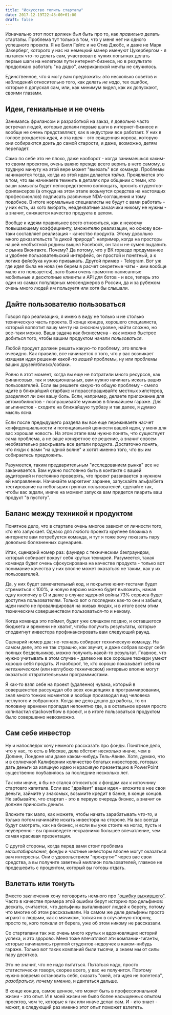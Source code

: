 ```yaml
---
title: "Искусство топить стартапы"
date: 2017-12-19T22:43:00+01:00
draft: false
---
```


Изначально этот пост должен был быть про то, как *правильно* делать стартапы. Проблема тут только в том, что у меня нет ни одного успешного проекта. 
Я не Билл Гейтс и не Стив Джобс, и даже не Марк Закерберг, которого у нас на немецкий манер именуют Цукербергом - я пытался что-то делать сам, участвовал в чужих попытках делать первые шаги на нелегком пути интернет-бизнеса, но в результате продолжаю работать "на дядю", американской мечты не случилось. 

Единственное, что я могу вам предложить: это несколько советов и наблюдений относительно того, как делать *не надо*, тех ошибок, которые я допускал сам, или, как минимум видел, как их допускают, своими глазами.
   
Идеи, гениальные и не очень
----------
Занимаясь фрилансом и разработкой на заказ, я довольно часто встречал людей, которые делали первые шаги в интернет-бизнесе и вообще не очень представляют, как в индустрии все работает. У них в голове рождается *идея*, и эта идея - это священная корова, которую они собираются доить до самой старости, и даже, возможно, детям перепадет.

Само по себе это не плохо, даже наоборот - когда занимаешься каким-то своим проектом, очень важно прежде всего верить в него самому, в трудную минуту на этой вере может "выехать" вся команда. 
Проблемы начинаются тогда, когда из этой идеи делается *тайна*. 
Проявляется это в том, что вы начинаете темнить в деталях при общении с теми, кто ваши замыслы будет непосредственно воплощать, просить студентов-фрилансеров (а откуда на этом этапе возьмутся средства на настоящих профессионлов) подписать различные NDA-соглашения и тому подобное. 
В итоге нормальные специалисты не будут с вами работать - у них есть, из кого выбрать, неадекватные заказчики никому не нужны - а значит, снижается качество продукта в целом.
 
Вообще к идеям правильнее всего относиться, как к некоему повышающему коэффициенту, множителю реализации, но основу все-таки составляет реализация - качество продукта.
Этому довольно много доказательств "в дикой природе": например, когда на просторы нашей необъятной родины вышел Facebook, он так и не сумел выдавить с рынка Вконтакте. 
Почему? Да потому, что у ВК гораздо продуманнее и удобнее пользовательский интерфейс, он простой и понятный, а к логике фейсбука нужно привыкать.
Другой пример - Telegram. Вот уж где идея была не нова (не берем в расчет секретные чаты - ими вообще мало кто пользуется), зато были очень грамотно написанные мобильные и десктопные клиенты и API для ботов - и все, теперь это один из самых популярных мессенджеров в России, да и за рубежом очень много людей им пользуетя или хотя бы слышали.
 

Дайте пользователю пользоваться
-----------
Говоря про реализацию, я имею в виду не только и не столько техническую часть проекта. 
В конце концов, хорошего специалиста, который воплотит вашу мечту на сносном уровне, найти сложно, но все-таки можно.
Ваша задача как бизнесмена - как можно быстрее добиться того, чтобы вашим продуктом начали *пользоваться*.

Любой продукт должен решать какую-то проблему, это вполне очевидно. 
Как правило, все начинается с того, что у вас возникает изящная идея решения какой-то *вашей* проблемы, ну или проблемы ваших друзей/близкх/собаки.

Ровно в этот момент, когда вы еще не потратили много ресурсов, как финансовых, так и эмоциональных, вам нужно начинать искать ваших пользователей. 
Если вы решаете какую-то общую проблему - смело идите в ближайший старбакс и порасспрашивайте местных хипстеров, разделяют ли они вашу боль. 
Если, например, делаете приложение для автомобилистов - поспрашивайте мужиков в ближайшем гараже.
Для альпинистов - сходите на ближайшую турбазу и так далее, я думаю мысль ясна.

Если после предыдущего раздела вы все еще переживаете насчет конфиденциальности и потенциальной ценности вашей идеи, у меня для вас хорошая новость.
На этом этапе вам нужно понять, что существует сама проблема, а не ваше конкретное ее решение, а значит совсем необязательно раскрывать все детали продукта.
Достаточно понять, что люди с вами "на одной волне" и хотят именно того, что вы им собираетесь предложить.

Разумеется, таким предварительным "исследованием рынка" все не заканивается. 
Вам нужно постоянно быть в контакте с вашей аудиторией и постоянно проверять, что проект развивается в нужном ей направлении.
Начинайте маркетинг заранее, запускайте альфа/бета тестирование на небольших группах пользователей, сделайте так, чтобы вас ждали, иначе на момент запуска вам придется пиарить ваш продукт "в пустоту".

Баланс между техникой и продуктом
-----------
Понятное дело, что в стартапе очень многое зависит от личности того, кто его запускает. 
Однако для любого проекта крупнее бложика в интернете вам потребуется команда, и тут я тоже хочу показать пару довольно болезненных сценариев.
 
Итак, сценарий номер раз: фаундер с техническим бэкграундом, который собирает вокруг себя крутых технарей.
Разумеется, такая команда будет очень сфокусирована на качестве продукта - только вот понимание качества у них вполне может оказаться не таким, как у их пользователей.

Да, у них будет замечательный код, и покрытие юнит-тестами будет стремиться к 100%, и новую версию можно будет выложить, нажав одну кнопочку в CI и даже в случае ядерной войны 73% сервиса будет доступна пользователям.
Только вот о последних как-то они и забыли, идеи никто не провалидировал на живых людях, и в итоге всем этим техническим совершенством пользоваться-то и некому.

Когда команда это поймет, будет уже слишком поздно, и оставшегося бюджета и времени не хватит, чтобы получить результаты, которые сподвигнут инвестора профинансировать вам следующий раунд.

Сценарий номер два: не-технарь собирает техническую команду. 
На самом деле, это не так страшно, как звучит, и даже собрав вокруг себя полных бездельников, можно получить какой-то результат.
Главное, что нужно учитывать в этом случае - далеко не все хорошие технари умеют хорошо себя продать. 
И наоборот, те, кто хорошо показывает себя на *нетехническом* (или неглубоко техническом) интервью вполне могут оказаться отвратительными программистами.
 
Я как-то взял себе на проект (удаленно) чувака, который в совершенстве рассуждал обо всех концепциях в программировании, знал много тонких моментов и вообще производил вид человека неглупого и собранного.
Когда же дело дошло до работы, то он половину времени пропадал непонятно где, а в остальное время просто копипастил stackoverflow в проект, и в итоге пользоваться продуктом было совершенно невозможно.

Сам себе инвестор
-----------
Ну и напоследок хочу немного рассказать про фонды. Понятное дело, что у нас, то есть в Москве, дела обстоят несколько иначе, чем в Долине, Лондоне или даже каком-нибудь Тель-Авиве.
Хотя, думаю, что и в солнечной Калифорнии количество богатых инвесторов, готовых дать деньги за изящную идею и красивую презентацию в PowerPoint существенно поубавилось за последние несколько лет.

Так или иначе, я бы не стался относиться к фондам как к источнику стартовго капитала. 
Если вас "драйвит" ваши идея - вложите в нее свои деньги, займите у знакомых, возьмите кредит в банке, в конце концов.
Не забывайте, что стартап - это в первую очередь бизнес, а значит он должен приносить деньги. 

Вложите так мало, как можете, чтобы начать зарабатывать *что-то*, и только потом начинайте искать инвестора на стороне. 
На вас всегда будут смотреть, как на бизнес, и если вы уже стоите на ногах, пусть и неуверенно - вы произведете несравнимо большее впечатление, чем самая красивая презентация.

С другой стороны, когда перед вами стоит проблема *масштабирования*, фонды и частные инвесторы вполне могут оказаться вам интересны.
Они с удовольствием "прокрутят" через вас свои средства, а вы получите заветный миллион пользователей, главное не продешевить с процентом, который вы готовы отдать.

Взлетать или тонуть
------------
Вместо заключения хочу поговорить немного про ["ошибку выжившего"](https://ru.wikipedia.org/wiki/%D0%A1%D0%B8%D1%81%D1%82%D0%B5%D0%BC%D0%B0%D1%82%D0%B8%D1%87%D0%B5%D1%81%D0%BA%D0%B0%D1%8F_%D0%BE%D1%88%D0%B8%D0%B1%D0%BA%D0%B0_%D0%B2%D1%8B%D0%B6%D0%B8%D0%B2%D1%88%D0%B5%D0%B3%D0%BE).
Часто в качестве примера этой ошибки берут историю про дельфинов: дескать, считается, что дельфины выталкивают людей к берегу, потому что многие об этом рассказывали.
На самом же деле дельфины просто играют с людьми, как с мячиком, толкая их в случайную сторону, просто те, кого толкали от берега, уже об этом никому не рассказали.

Со стартапами так же: очень много крутых и вдохновлящих историй успеха, и это здорово. 
Меня тоже впечатляют эти компании-гиганты, которые начинались группой студентов-недоучек в каком-нибудь гараже.
Только вот таких компаний были тысячи, а знаем мы от силы пару десятков.

Это не значит, что не надо пытаться. Пытаться надо, просто статистически говоря, скорее всего, у вас не получится. 
Поэтому нужно вовремя остановить себя, сказать "окей, эта идея не полетела", *разобраться, почему именно*, и двигаться дальше.

В конце концов, самое ценное, что может быть в профессиональной жизни - это опыт. 
И в моей жизни не было более насыщенных опытом проектов, чем те, которые я так или иначе делал сам. 
И - кто знает - может, в следующий раз именно этот опыт поможет взлететь.

